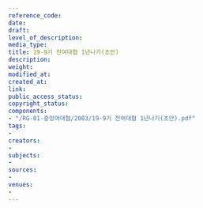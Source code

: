 ```yaml
---
reference_code: 
date: 
draft: 
level_of_description: 
media_type: 
title: 19-9기 전여대협 1년나기(초안)
description: 
weight: 
modified_at: 
created_at: 
link: 
public_access_status: 
copyright_status: 
components:
- "/RG-01-중앙여대협/2003/19-9기 전여대협 1년나기(초안).pdf"
tags:
- 
creators:
- 
subjects:
- 
sources:
- 
venues:
- 
---
```

